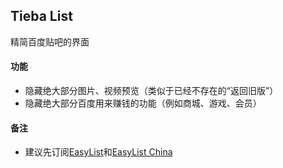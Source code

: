 ## Tieba List
精简百度贴吧的界面

#### 功能
- 隐藏绝大部分图片、视频预览（类似于已经不存在的“返回旧版”）
- 隐藏绝大部分百度用来赚钱的功能（例如商城、游戏、会员）

#### 备注
- 建议先订阅[EasyList](https://easylist-downloads.adblockplus.org/easylist.txt)和[EasyList China](https://easylist-downloads.adblockplus.org/easylistchina.txt)
